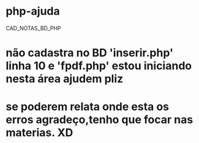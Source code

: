 # php-ajuda
CAD_NOTAS_BD_PHP
# não cadastra no BD 'inserir.php' linha 10 e 'fpdf.php' estou iniciando nesta área ajudem pliz
# se poderem relata onde esta os erros agradeço,tenho que focar nas materias. XD
